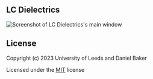 ## LC Dielectrics

![Screenshot of LC Dielectrics's main window](https://raw.githubusercontent.com/SoftMatterPhysicsLeeds/LC_Dielectrics/blob/main/img/LC_Dielectrics.PNG)

## License
Copyright (c) 2023 University of Leeds and Daniel Baker

Licensed under the [MIT](LICENSE) license